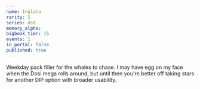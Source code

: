 ```yaml
---
name: Inglatu
rarity: 5
series: ds9
memory_alpha:
bigbook_tier: 15
events: 1
in_portal: false
published: true
---
```


Weekday pack filler for the whales to chase. I may have egg on my face when the Dosi mega rolls around, but until then you're better off taking stars for another DIP option with broader usability.
